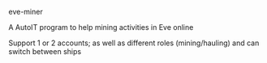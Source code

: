 eve-miner

A AutoIT program to help mining activities in Eve online

Support 1 or 2 accounts; as well as different roles (mining/hauling) and can switch between ships